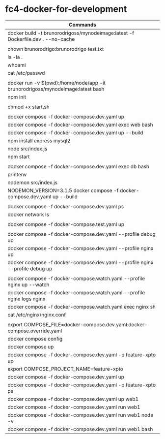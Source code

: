 # fc4-docker-for-development
|Commands|
|-|
| docker build -t brunorodrigoss/mynodeimage:latest -f Dockerfile.dev . --no-cache |
||
| chown brunorodrigo:brunorodrigo test.txt |
| ls -la . |
| whoami |
| cat /etc/passwd |
||
| docker run -v $(pwd):/home/node/app -it brunorodrigoss/mynodeimage:latest bash |
| npm init |
||
| chmod +x start.sh |
||
| docker compose -f docker-compose.dev.yaml up |
| docker compose -f docker-compose.dev.yaml exec web bash |
| docker compose -f docker-compose.dev.yaml up --build |
| npm install express mysql2|
| node src/index.js |
| npm start |
||
| docker compose -f docker-compose.dev.yaml exec db bash |
| printenv |
| nodemon src/index.js |
| NODEMON_VERSION=3.1.5 docker compose -f docker-compose.dev.yaml up --build |
||
| docker compose -f docker-compose.dev.yaml ps |
| docker network ls |
||
| docker compose -f docker-compose.test.yaml up |
||
| docker compose -f docker-compose.dev.yaml --profile debug up |
| docker compose -f docker-compose.dev.yaml --profile nginx up |
| docker compose -f docker-compose.dev.yaml --profile nginx --profile debug up |
||
| docker compose -f docker-compose.watch.yaml --profile nginx up --watch |
| docker compose -f docker-compose.watch.yaml --profile nginx logs nginx |
| docker compose -f docker-compose.watch.yaml exec nginx sh |
| cat /etc/nginx/nginx.conf |
||
| export COMPOSE_FILE=docker-compose.dev.yaml:docker-compose.override.yaml |
| docker compose config |
| docker compose up |
| docker compose -f docker-compose.dev.yaml -p feature-xpto up |
| export COMPOSE_PROJECT_NAME=feature-xpto |
| docker compose -f docker-compose.dev.yaml up |
| docker compose -f docker-compose.dev.yaml -p feature-xpto ps |
| docker compose -f docker-compose.dev.yaml up web1 |
| docker compose -f docker-compose.dev.yaml run web1 |
| docker compose -f docker-compose.dev.yaml run web1 node -v |
| docker compose -f docker-compose.dev.yaml run web1 bash |